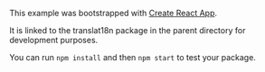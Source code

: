 This example was bootstrapped with [Create React App](https://github.com/facebook/create-react-app).

It is linked to the translat18n package in the parent directory for development purposes.

You can run `npm install` and then `npm start` to test your package.
